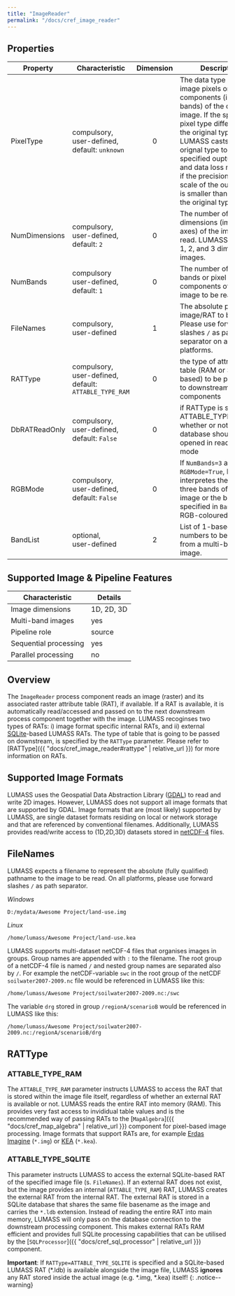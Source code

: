 ```yaml
---
title: "ImageReader"
permalink: "/docs/cref_image_reader"
--- 
```

<link rel="shortcut icon" type="image/x-icon" href="../LUMASS_icon_64.ico">

## Properties

 Property | Characteristic | Dimension | Description 
----------|----------------|:-----------:|-------------
PixelType | compulsory,<br>user-defined, default: `unknown`  | 0 | The data type of the image pixels or pixel components (image bands) of the output image. If the specified pixel type differs from the original type, LUMASS casts the orignal type to the specified ouptut type and data loss my occur if the precision and/or scale of the ouptut type is smaller than that of the original type.
NumDimensions | compulsory,<br>user-defined, default: `2` | 0 | The number of dimensions (image axes) of the image to be read. LUMASS supports 1, 2, and 3 dimensional images.
NumBands | compulsory<br>user-defined, default: `1` | 0 | The number of image bands or pixel components of the image to be read. 
FileNames | compulsory,<br>user-defined | 1 | The absolute path to the image/RAT to be read. Please use forward slashes `/` as path separator on all platforms.
RATType   | compulsory,<br>user-defined, default: `ATTABLE_TYPE_RAM` | 0 | the type of attribute table (RAM or SQLite-based) to be provided to downstream components
DbRATReadOnly | compulsory,<br>user-defined, default: `False` | 0 | if RATType is set to ATTABLE_TYPE_SQLITE, whether or not the database should be opened in read-only mode
RGBMode | compulsory,<br>user-defined, default: `False` | 0 | If `NumBands=3` and `RGBMode=True`, LUMASS interpretes the first three bands of the image or the bands specified in `BandList` as RGB-coloured image.
BandList | optional,<br>user-defined | 2 | List of 1-based band numbers to be read from a multi-band image.

## Supported Image & Pipeline Features

Characteristic | Details 
---------------|---------------
Image dimensions | 1D, 2D, 3D  
Multi-band images | yes
Pipeline role | source
Sequential processing | yes
Parallel processing | no

## Overview

The `ImageReader` process component reads an image (raster) and its associated raster attribute table (RAT), if available. If a RAT is available, it is automatically read/accessed and passed on to the next downstream process component together with the image. LUMASS recoginses two types of RATs: i) image format specific internal RATs, and ii) external [SQLite](https://www.sqlite.org)-based LUMASS RATs. The type of table that is going to be passed on downstream, is specified by the `RATType` parameter. Please refer to [RATType]({{ "docs/cref_image_reader#rattype" | relative_url }}) for more information on RATs. 

## Supported Image Formats

LUMASS uses the Geospatial Data Abstraction Library ([GDAL](https://gdal.org/index.html)) to read and write 2D images. However, LUMASS does not support all image formats that are supported by GDAL. Image formats that are (most likely) supported by LUMASS, are single dataset formats residing on local or network storage and that are referenced by conventional filenames. Additionally, LUMASS provides read/write access to (1D,2D,3D) datasets stored in [netCDF-4](https://www.unidata.ucar.edu/software/netcdf/documentation/historic/netcdf/NetCDF_002d4-Format.html#NetCDF_002d4-Format) files. 

## FileNames

LUMASS expects a filename to represent the absolute (fully qualified) pathname to the image to be read. On all platforms, please use forward slashes `/` as path separator. 

*Windows*

```
D:/mydata/Awesome Project/land-use.img
```

*Linux*

```
/home/lumass/Awesome Project/land-use.kea
```

LUMASS supports multi-dataset netCDF-4 files that organises images in groups. Group names are appended with `:` to the filename. The root group of a netCDF-4 file is named `/` and nested group names are separated also by `/`. For example the netCDF-variable `swc` in the root group of the netCDF `soilwater2007-2009.nc` file would be referenced in LUMASS like this:

```
/home/lumass/Awesome Project/soilwater2007-2009.nc:/swc
```

The variable `drg` stored in group `/regionA/scenarioB` would be referenced in LUMASS like this:

```
/home/lumass/Awesome Project/soilwater2007-2009.nc:/regionA/scenarioB/drg
```

## RATType

### ATTABLE_TYPE_RAM

The `ATTABLE_TYPE_RAM` parameter instructs LUMASS to access the RAT that is stored within the image file itself, regardless of whether an external RAT is available or not. LUMASS reads the entire RAT into memory (RAM). This provides very fast access to invididual table values and is the recommended way of passing RATs to the [`MapAlgebra`]({{ "docs/cref_map_algebra" | relative_url }}) component for pixel-based image processing. Image formats that support RATs are, for example [Erdas Imagine](https://gdal.org/drivers/raster/hfa.html) (`*.img`) or [KEA](https://gdal.org/drivers/raster/kea.html) (`*.kea`).

### ATTABLE_TYPE_SQLITE

This parameter instructs LUMASS to access the external SQLite-based RAT of the specified image file (s. `FileNames`). If an external RAT does not exist, but the image provides an internal (`ATTABLE_TYPE_RAM`) RAT, LUMASS creates the external RAT from the internal RAT. The external RAT is stored in a SQLite database that shares the same file basename as the image and carries the `*.ldb` extension. Instead of reading the entire RAT into main memory, LUMASS will only pass on the database connection to the downstream processing component. This makes external RATs RAM efficient and provides full SQLite processing capabilities that can be utilised by the [`SQLProcessor`]({{ "docs/cref_sql_processor" | relative_url }}) component.

**Important**: If `RATType=ATTABLE_TYPE_SQLITE` is specified and a SQLite-based LUMASS RAT (\*.ldb) is available alongside the image file, LUMASS **ignores** any RAT stored inside the actual image (e.g. *.img, *.kea) itself! 
{: .notice--warning}
